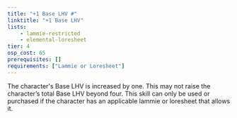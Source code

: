 ```yaml
---
title: "+1 Base LHV #"
linktitle: "+1 Base LHV"
lists:
    - lammie-restricted
    - elemental-loresheet
tier: 4
osp_cost: 65
prerequisites: []
requirements: ["Lammie or Loresheet"]
---
```

The character's Base LHV is increased by one. This may not raise the character’s total Base LHV beyond four. This skill can only be used or purchased if the character has an applicable lammie or loresheet that allows it.